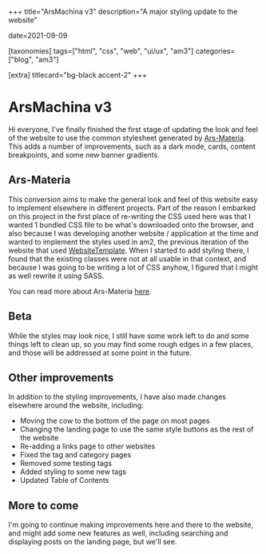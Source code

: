 +++
title="ArsMachina v3"
description="A major styling update to the website"

date=2021-09-09

[taxonomies]
tags=["html", "css", "web", "ui/ux", "am3"]
categories=["blog", "am3"]

[extra]
titlecard="bg-black accent-2"
+++

# ArsMachina v3

Hi everyone, I've finally finished the first stage of updating the look and feel of the website to use the common stylesheet generated by [Ars-Materia](https://github.com/mboleary/ars-css-next). This adds a number of improvements, such as a dark mode, cards, content breakpoints, and some new banner gradients.

## Ars-Materia

This conversion aims to make the general look and feel of this website easy to implement elsewhere in different projects. Part of the reason I embarked on this project in the first place of re-writing the CSS used here was that I wanted 1 bundled CSS file to be what's downloaded onto the browser, and also because I was developing another website / application at the time and wanted to implement the styles used in am2, the previous iteration of the website that used [WebsiteTemplate](https://github.com/Nesdood007/WebsiteTemplate). When I started to add styling there, I found that the existing classes were not at all usable in that context, and because I was going to be writing a lot of CSS anyhow, I figured that I might as well rewrite it using SASS.

You can read more about Ars-Materia [here](/projects/website-redesign.html).

## Beta

While the styles may look nice, I still have some work left to do and some things left to clean up, so you may find some rough edges in a few places, and those will be addressed at some point in the future.

## Other improvements

In addition to the styling improvements, I have also made changes elsewhere around the website, including:

- Moving the cow to the bottom of the page on most pages
- Changing the landing page to use the same style buttons as the rest of the website
- Re-adding a links page to other websites
- Fixed the tag and category pages
- Removed some testing tags
- Added styling to some new tags
- Updated Table of Contents

## More to come

I'm going to continue making improvements here and there to the website, and might add some new features as well, including searching and displaying posts on the landing page, but we'll see.